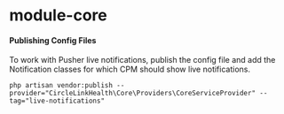 # module-core

#### Publishing Config Files
To work with Pusher live notifications, publish the config file and add the Notification classes for which CPM should show live notifications.

```
php artisan vendor:publish --provider="CircleLinkHealth\Core\Providers\CoreServiceProvider" --tag="live-notifications"
``` 
